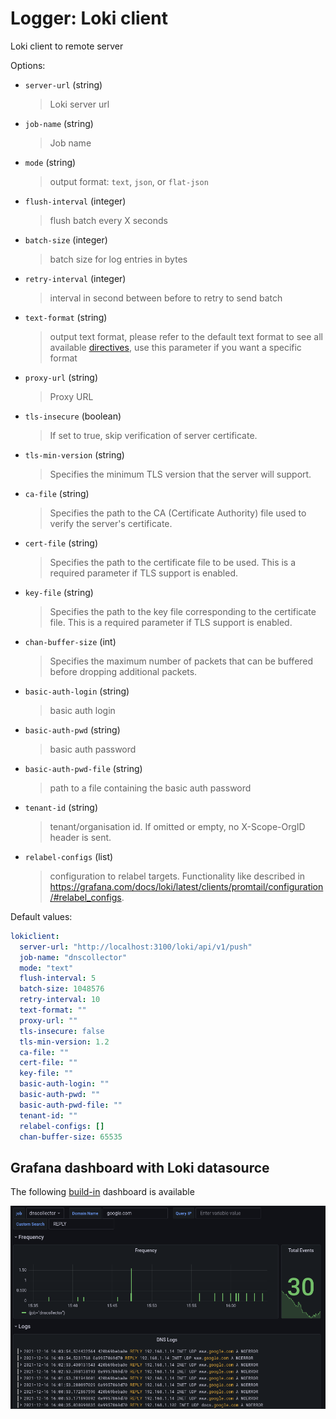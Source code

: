 # Logger: Loki client

Loki client to remote server

Options:

* `server-url` (string)
  > Loki server url

* `job-name` (string)
  > Job name

* `mode` (string)
  > output format: `text`, `json`, or `flat-json`

* `flush-interval` (integer)
  > flush batch every X seconds

* `batch-size` (integer)
  > batch size for log entries in bytes

* `retry-interval` (integer)
  > interval in second between before to retry to send batch

* `text-format` (string)
  > output text format, please refer to the default text format to see all available [directives](../configuration.md#custom-text-format), use this parameter if you want a specific format

* `proxy-url` (string)
  > Proxy URL

* `tls-insecure` (boolean)
  > If set to true, skip verification of server certificate.

* `tls-min-version` (string)
  > Specifies the minimum TLS version that the server will support.

* `ca-file` (string)
  > Specifies the path to the CA (Certificate Authority) file used to verify the server's certificate.

* `cert-file` (string)
  > Specifies the path to the certificate file to be used. This is a required parameter if TLS support is enabled.

* `key-file` (string)
  > Specifies the path to the key file corresponding to the certificate file. This is a required parameter if TLS support is enabled.

* `chan-buffer-size` (int)
  > Specifies the maximum number of packets that can be buffered before dropping additional packets.

* `basic-auth-login` (string)
  > basic auth login

* `basic-auth-pwd` (string)
  > basic auth password

* `basic-auth-pwd-file` (string)
  > path to a file containing the basic auth password

* `tenant-id` (string)
  > tenant/organisation id. If omitted or empty, no X-Scope-OrgID header is sent.

* `relabel-configs` (list)
  > configuration to relabel targets. Functionality like described in <https://grafana.com/docs/loki/latest/clients/promtail/configuration/#relabel_configs>.

Default values:

```yaml
lokiclient:
  server-url: "http://localhost:3100/loki/api/v1/push"
  job-name: "dnscollector"
  mode: "text"
  flush-interval: 5
  batch-size: 1048576
  retry-interval: 10
  text-format: ""
  proxy-url: ""
  tls-insecure: false
  tls-min-version: 1.2
  ca-file: ""
  cert-file: ""
  key-file: ""
  basic-auth-login: ""
  basic-auth-pwd: ""
  basic-auth-pwd-file: ""
  tenant-id: ""
  relabel-configs: []
  chan-buffer-size: 65535
```

## Grafana dashboard with Loki datasource

The following [build-in](https://grafana.com/grafana/dashboards/15415) dashboard is available

<p align="center">
  <img src="../_images/dashboard_loki.png" alt="dnscollector"/>
</p>
